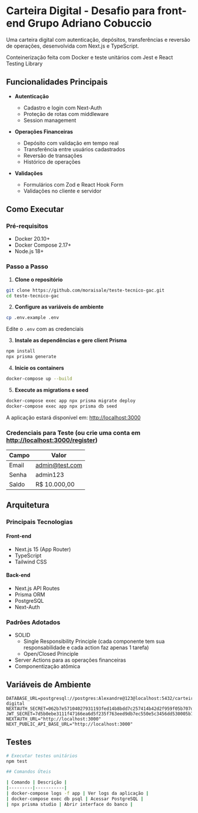 # Carteira Digital - Desafio para front-end Grupo Adriano Cobuccio

Uma carteira digital com autenticação, depósitos, transferências e reversão de operações, desenvolvida com Next.js e TypeScript.

Conteinerização feita com Docker e teste unitários com Jest e React Testing Library

## Funcionalidades Principais

- **Autenticação**
  - Cadastro e login com Next-Auth
  - Proteção de rotas com middleware
  - Session management

- **Operações Financeiras**
  - Depósito com validação em tempo real
  - Transferência entre usuários cadastrados
  - Reversão de transações
  - Histórico de operações

- **Validações**
  - Formulários com Zod e React Hook Form
  - Validações no cliente e servidor

## Como Executar

### Pré-requisitos
- Docker 20.10+
- Docker Compose 2.17+
- Node.js 18+

### Passo a Passo

1. **Clone o repositório**
```bash
git clone https://github.com/moraisale/teste-tecnico-gac.git
cd teste-tecnico-gac
```

2. **Configure as variáveis de ambiente**
```bash
cp .env.example .env
```
Edite o `.env` com as credenciais

3. **Instale as dependências e gere client Prisma**
```bash
npm install
npx prisma generate
```

4. **Inicie os containers**
```bash
docker-compose up --build
```

5. **Execute as migrations e seed**
```bash
docker-compose exec app npx prisma migrate deploy
docker-compose exec app npx prisma db seed
```

A aplicação estará disponível em: [http://localhost:3000](http://localhost:3000)

### Credenciais para Teste (ou crie uma conta em [http://localhost:3000/register](http://localhost:3000/register))

| Campo | Valor |
|-------|-------|
| Email | admin@test.com |
| Senha | admin123 |
| Saldo | R$ 10.000,00 |

## Arquitetura

### Principais Tecnologias

#### Front-end

- Next.js 15 (App Router)
- TypeScript
- Tailwind CSS

#### Back-end

- Next.js API Routes
- Prisma ORM
- PostgreSQL
- Next-Auth

### Padrões Adotados

- SOLID
  - Single Responsibility Principle (cada componente tem sua responsabilidade e cada action faz apenas 1 tarefa)
  - Open/Closed Principle
- Server Actions para as operações financeiras
- Componentização atômica

## Variáveis de Ambiente

```
DATABASE_URL=postgresql://postgres:Alexandre@123@localhost:5432/carteira-digital
NEXTAUTH_SECRET=062b7e57104027931193fed14b8bdd7c257414b42d2f959f05b707dc5e5428f2
JWT_SECRET=7d5b0ebe3111f47166ea6d5f235f763eed9db7ec550e5c3456dd530005b7c07f
NEXTAUTH_URL="http://localhost:3000"
NEXT_PUBLIC_API_BASE_URL="http://localhost:3000"
```

## Testes

```bash
# Executar testes unitários
npm test

## Comandos Úteis

| Comando | Descrição |
|---------|-----------|
| docker-compose logs -f app | Ver logs da aplicação |
| docker-compose exec db psql | Acessar PostgreSQL |
| npx prisma studio | Abrir interface do banco |
